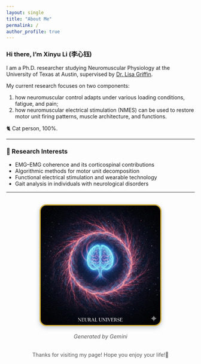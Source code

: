 ```yaml
---
layout: single
title: "About Me"
permalink: /
author_profile: true
---
```


<div class="about-text">

### Hi there, I’m **Xinyu Li (李心钰)**

I am a Ph.D. researcher studying Neuromuscular Physiology at the University of Texas at Austin, supervised by [Dr. Lisa Griffin](https://sites.edb.utexas.edu/nmus/).  

My current research focuses on two components:
1) how neuromuscular control adapts under various loading conditions, fatigue, and pain;
2) how neuromuscular electrical stimulation (NMES) can be used to restore motor unit firing patterns, muscle architecture, and functions.

🐈 Cat person, 100%.

---

### 🧠 Research Interests
- EMG–EMG coherence and its corticospinal contributions
- Algorithmic methods for motor unit decomposition
- Functional electrical stimulation and wearable technology  
- Gait analysis in individuals with neurological disorders 

---

<div style="text-align:center; margin:2rem 0;">
  <img src="/images/brain.jpg" 
       alt="Xinyu Li" 
       style="width:320px;
              border-radius:18px;
              object-fit:cover;
              box-shadow:0 4px 12px rgba(11,37,69,0.25);
              border:3px solid #d4af37;
              margin-bottom:0.5rem;">

  <p style="font-size:0.9rem; color:#555; font-style:italic; margin-top:0.5rem;">
    Generated by Gemini
  </p>
</div>

<p style="text-align:center; font-size:14px; color:#555; margin-top:1.5rem;">
Thanks for visiting my page! Hope you enjoy your life!🎐
</p>

</div>
